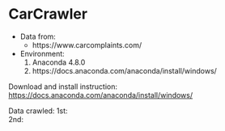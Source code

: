 # CarCrawler

<ul>
          <li>Data from:
                    <ul><li> https://www.carcomplaints.com/</li></ul>
          </li>
          <li>Environment:
                    <ol>
                              <li>Anaconda 4.8.0</li>
                              <li>https://docs.anaconda.com/anaconda/install/windows/</li>
                    </ol>
          </li>
           
</ul>
          


                    
       
          
          
Download and install instruction:<br>
          https://docs.anaconda.com/anaconda/install/windows/
          

Data crawled: 
          1st: 
<br>
          2nd: 

